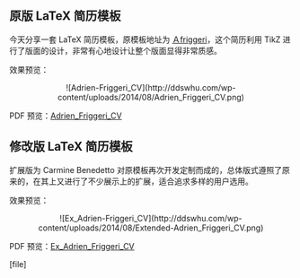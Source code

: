 ## 原版 LaTeX 简历模板

今天分享一套 LaTeX 简历模板，原模板地址为 [Ａfriggeri](https://github.com/afriggeri/cv)，这个简历利用 TikZ 进行了版面的设计，非常有心地设计让整个版面显得非常质感。

效果预览：

<center>![Adrien-Friggeri_CV](http://ddswhu.com/wp-content/uploads/2014/08/Adrien_Friggeri_CV.png)</center>

PDF 预览：[Adrien_Friggeri_CV](http://stack.ddswhu.com/LaTeX/Templates/Curriculum_Vitae/Adrien_Friggeri_CV/cv_preview.pdf)

## 修改版 LaTeX 简历模板

扩展版为 Carmine Benedetto 对原模板再次开发定制而成的，总体版式遵照了原来的，在其上又进行了不少展示上的扩展，适合追求多样的用户选用。

效果预览：

<center>![Ex_Adrien-Friggeri_CV](http://ddswhu.com/wp-content/uploads/2014/08/Extended-Adrien_Friggeri_CV.png)</center>

PDF 预览：[Ex_Adrien_Friggeri_CV](http://stack.ddswhu.com/LaTeX/Templates/Curriculum_Vitae/Extended-Adrien_Friggeri_CV/cv_preview.pdf)

[file]
